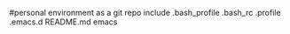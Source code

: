 #personal environment as a git repo
include
.bash_profile
.bash_rc
.profile
.emacs.d
README.md
emacs